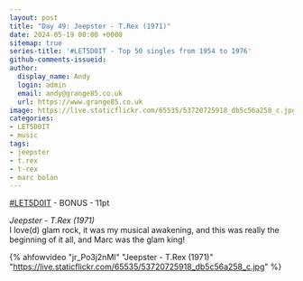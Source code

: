 ```yaml
---
layout: post
title: "Day 49: Jeepster - T.Rex (1971)"
date: 2024-05-19 00:00 +0000
sitemap: true
series-title: '#LET5D0IT - Top 50 singles from 1954 to 1976'
github-comments-issueid:
author:
  display_name: Andy
  login: admin
  email: andy@grange85.co.uk
  url: https://www.grange85.co.uk
image: https://live.staticflickr.com/65535/53720725918_db5c56a258_c.jpg
categories:
- LET5D0IT
- music
tags:
- jeepster
- t.rex
- t-rex
- marc bolan
---
```

[#LET5D0IT](https://bsky.app/profile/let5d0it.bsky.social) - BONUS - 11pt

_Jeepster - T.Rex (1971)_  
I love(d) glam rock, it was my musical awakening, and this was really the beginning of it all, and Marc was the glam king!

{% ahfowvideo "jr_Po3j2nMI" "Jeepster - T.Rex (1971)" "https://live.staticflickr.com/65535/53720725918_db5c56a258_c.jpg" %}

